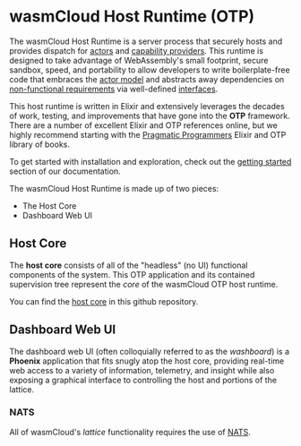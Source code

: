 # wasmCloud Host Runtime (OTP)
The wasmCloud Host Runtime is a server process that securely hosts and provides dispatch for [actors](https://wasmcloud.dev/reference/host-runtime/actors/) and [capability providers](https://wasmcloud.dev/reference/host-runtime/capabilities/). This runtime is designed to take advantage of WebAssembly's small footprint, secure sandbox, speed, and portability to allow developers to write boilerplate-free code that embraces the [actor model](https://en.wikipedia.org/wiki/Actor_model) and abstracts away dependencies on [non-functional requirements](https://www.scaledagileframework.com/nonfunctional-requirements/) via well-defined [interfaces](https://github.com/wasmCloud/interfaces/).

This host runtime is written in Elixir and extensively leverages the decades of work, testing, and improvements that have gone into the **OTP** framework. There are a number of excellent Elixir and OTP references online, but we highly recommend starting with the [Pragmatic Programmers](https://pragprog.com/categories/elixir-phoenix-and-otp/) Elixir and OTP library of books.

To get started with installation and exploration, check out the [getting started](https://wasmcloud.dev/overview/getting-started/) section of our documentation.

The wasmCloud Host Runtime is made up of two pieces:

* The Host Core
* Dashboard Web UI

## Host Core
The **host core** consists of all of the "headless" (no UI) functional components of the system. This OTP application and its contained supervision tree represent the _core_ of the wasmCloud OTP host runtime.

You can find the [host core](./host_core/README.md) in this github repository.

## Dashboard Web UI
The dashboard web UI (often colloquially referred to as the _washboard_) is a **Phoenix** application that fits snugly atop the host core, providing real-time web access to a variety of information, telemetry, and insight while also exposing a graphical interface to controlling the host and portions of the lattice.

### NATS
All of wasmCloud's _lattice_ functionality requires the use of [NATS](https://nats.io).